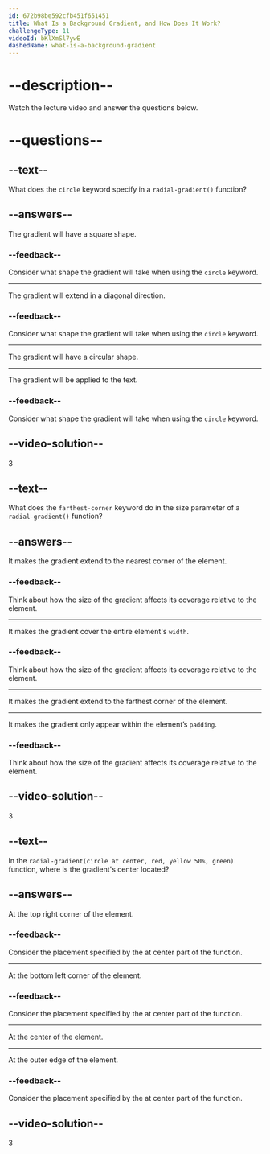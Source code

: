 ```yaml
---
id: 672b98be592cfb451f651451
title: What Is a Background Gradient, and How Does It Work?
challengeType: 11
videoId: bKlXmSl7ywE
dashedName: what-is-a-background-gradient
---
```


# --description--

Watch the lecture video and answer the questions below.

# --questions--

## --text--

What does the `circle` keyword specify in a `radial-gradient()` function?

## --answers--

The gradient will have a square shape.

### --feedback--

Consider what shape the gradient will take when using the `circle` keyword.

---

The gradient will extend in a diagonal direction.

### --feedback--

Consider what shape the gradient will take when using the `circle` keyword.

---

The gradient will have a circular shape.

---

The gradient will be applied to the text.

### --feedback--

Consider what shape the gradient will take when using the `circle` keyword.

## --video-solution--

3

## --text--

What does the `farthest-corner` keyword do in the size parameter of a `radial-gradient()` function?

## --answers--

It makes the gradient extend to the nearest corner of the element.

### --feedback--

Think about how the size of the gradient affects its coverage relative to the element.

---

It makes the gradient cover the entire element's `width`.

### --feedback--

Think about how the size of the gradient affects its coverage relative to the element.

---

It makes the gradient extend to the farthest corner of the element.

---

It makes the gradient only appear within the element’s `padding`.

### --feedback--

Think about how the size of the gradient affects its coverage relative to the element.

## --video-solution--

3

## --text--

In the `radial-gradient(circle at center, red, yellow 50%, green)` function, where is the gradient's center located?

## --answers--

At the top right corner of the element.

### --feedback--

Consider the placement specified by the at center part of the function.

---

At the bottom left corner of the element.

### --feedback--

Consider the placement specified by the at center part of the function.

---

At the center of the element.

---

At the outer edge of the element.

### --feedback--

Consider the placement specified by the at center part of the function.

## --video-solution--

3

